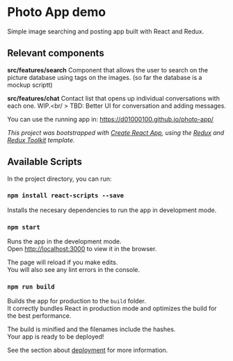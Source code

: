 # Photo App demo

Simple image searching and posting app built with React and Redux.

## Relevant components

**src/features/search** Component that allows the user to search on the picture database using tags on the images. (so far the database is a mockup scriptt)

**src/features/chat** Contact list that opens up individual conversations with each one. WIP.<br/ >
TBD: Better UI for conversation and adding messages.

You can use the running app in: https://d01000100.github.io/photo-app/

_This project was bootstrapped with [Create React App](https://github.com/facebook/create-react-app), using the [Redux](https://redux.js.org/) and [Redux Toolkit](https://redux-toolkit.js.org/) template._

## Available Scripts

In the project directory, you can run:

### `npm install react-scripts --save`

Installs the necesary dependencies to run the app in development mode.

### `npm start`

Runs the app in the development mode.<br />
Open [http://localhost:3000](http://localhost:3000) to view it in the browser.

The page will reload if you make edits.<br />
You will also see any lint errors in the console.

### `npm run build`

Builds the app for production to the `build` folder.<br />
It correctly bundles React in production mode and optimizes the build for the best performance.

The build is minified and the filenames include the hashes.<br />
Your app is ready to be deployed!

See the section about [deployment](https://facebook.github.io/create-react-app/docs/deployment) for more information.